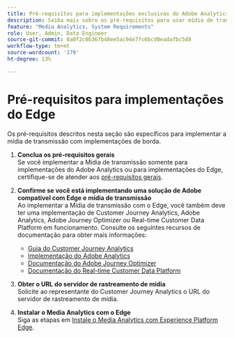 ```yaml
---
title: Pré-requisitos para implementações exclusivas do Adobe Analytics
description: Saiba mais sobre os pré-requisitos para usar mídia de transmissão com implementações somente do Adobe Analytics
feature: "Media Analytics, System Requirements"
role: User, Admin, Data Engineer
source-git-commit: 8a0f2c0b367b48ee5ac94e7fc6bcd0eadafbc5d8
workflow-type: tm+mt
source-wordcount: '179'
ht-degree: 13%

---
```


# Pré-requisitos para implementações do Edge

Os pré-requisitos descritos nesta seção são específicos para implementar a mídia de transmissão com implementações de borda.

1. **Conclua os pré-requisitos gerais**<br>
Se você implementar a Mídia de transmissão somente para implementações do Adobe Analytics ou para implementações do Edge, certifique-se de atender aos [pré-requisitos gerais](/help/getting-started/prereqs.md).

1. **Confirme se você está implementando uma solução de Adobe compatível com Edge e mídia de transmissão**<br>
Ao implementar a Mídia de transmissão com o Edge, você também deve ter uma implementação de Customer Journey Analytics, Adobe Analytics, Adobe Journey Optimizer ou Real-time Customer Data Platform em funcionamento. Consulte os seguintes recursos de documentação para obter mais informações:
   * [Guia do Customer Journey Analytics](https://experienceleague.adobe.com/docs/analytics-platform/using/cja-landing.html?lang=pt-BR)
   * [Implementação do Adobe Analytics](https://experienceleague.adobe.com/docs/analytics/implementation/home.html?lang=pt-BR)
   * [Documentação do Adobe Journey Optimizer](https://experienceleague.adobe.com/docs/journey-optimizer.html?lang=pt-BR)
   * [Documentação do Real-time Customer Data Platform](https://experienceleague.adobe.com/docs/real-time-customer-data-platform.html)

1. **Obter o URL do servidor de rastreamento de mídia**<br>
Solicite ao representante do Customer Journey Analytics o URL do servidor de rastreamento de mídia. <!-- This is the `collection-api-server` URL for the Mobile SDK, the JavaScript SDK, and the non-collection-api tracking server for Roku. Domain names for API implementation is: `[your_namespace].hb-api.omtrdc.net`. -->

1. **Instalar o Media Analytics com o Edge**<br>
Siga as etapas em [Instale o Media Analytics com Experience Platform Edge](/help/implementation/edge/implementation-edge.md).